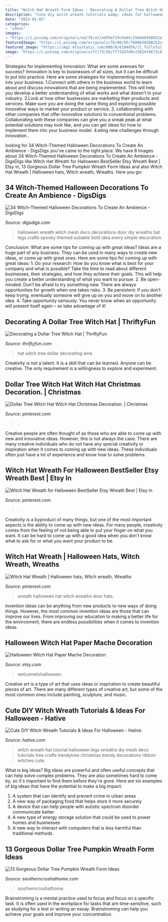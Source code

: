 ```yaml
---
title: "Witch Hat Wreath Form Ideas : Decorating A Dollar Tree Witch Hat"
description: "Cute diy witch wreath tutorials &amp; ideas for halloween"
date: "2023-01-03"
categories:
- "ideas"
images:
- "https://i.pinimg.com/originals/ed/f9/a7/edf9a719c9e05c25bb883b8852a78dde.jpg"
featuredImage: "https://i.pinimg.com/originals/76/00/b5/7600b59200252c4681af23a6a17912f7.jpg"
featured_image: "https://img1.etsystatic.com/000/0/6184956/il_fullxfull.264599641.jpg"
image: "https://i.pinimg.com/originals/ff/73/2b/ff732b7d9c23024f8673c8782c248f63.jpg"
---
```



Strategies for implementing innovation: What are some avenues for success?
Innovation is key to businesses of all sizes, but it can be difficult to put into practice. Here are some strategies for implementing innovation into your business:
1.Connect with others in the business world to learn about and discuss innovations that are being implemented. This will help you develop a better understanding of what works and what doesn't in your industry.
2.Look at how other businesses are marketing their products and services. Make sure you are doing the same thing and exploring possible innovative ways to market your product or service.
3. collaborating with other companies that offer innovative solutions to conventional problems. Collaborating with these companies can give you a sneak peak at what potential solutions may look like, and you can get ideas for how to implement them into your business model.
4.eting new challenges through innovation .

	

		
looking for 34 Witch-Themed Halloween Decorations To Create An Ambience - DigsDigs you've came to the right place. We have 8 Images about 34 Witch-Themed Halloween Decorations To Create An Ambience - DigsDigs like Witch Hat Wreath for Halloween BestSeller Etsy Wreath Best | Etsy in, 13 Gorgeous Dollar Tree Pumpkin Wreath Form Ideas and also Witch Hat Wreath | Halloween hats, Witch wreath, Wreaths. Here you go:
		
    
## 34 Witch-Themed Halloween Decorations To Create An Ambience - DigsDigs

<img loading=lazy src="http://www.digsdigs.com/photos/2016/09/12-bold-deco-mesh-wreath-with-a-hat-and-legs-is-a-simple-idea-sutiable-for-every-Halloween.jpg" onerror="this.onerror=null;this.src='https://tse2.mm.bing.net/th?id=OIP.EbyrWZgQs0mYDoT8dUzBfgHaKX&amp;pid=15.1';" alt="34 Witch-Themed Halloween Decorations To Create An Ambience - DigsDigs">

_Source: digsdigs.com_

>halloween wreath witch mesh deco decorations door diy wreaths hat legs crafts spooky themed sutiable bold idea every simple decoration. 

	

Conclusion: What are some tips for coming up with great ideas?
Ideas are a huge part of any business. They can be used in many ways to create new ideas, or come up with great ones. Here are some tips for coming up with great ideas: 1. Do your research: How do you know what is best for your company and what is possible? Take the time to read about different businesses, their strategies, and how they achieve their goals. This will help you create a better understanding of what you want to pursue. 2. Be open-minded: Don’t be afraid to try something new. There are always opportunities for growth when one takes risks. 3. Be persistent: If you don’t keep trying, eventually someone will give up on you and move on to another idea. 4. Take opportunity seriously: You never know when an opportunity will present itself again – so take advantage of it! 
    
## Decorating A Dollar Tree Witch Hat | ThriftyFun

<img loading=lazy src="https://img.thrfun.com/img/218/050/dollar_tree_witch_hat_9_x66.jpg" onerror="this.onerror=null;this.src='https://tse4.mm.bing.net/th?id=OIP.LkAm1AC1SIv1rREojiGqYQHaLH&amp;pid=15.1';" alt="Decorating a Dollar Tree Witch Hat | ThriftyFun">

_Source: thriftyfun.com_

>hat witch tree dollar decorating wire. 

	

Creativity is not a talent. It is a skill that can be learned. Anyone can be creative. The only requirement is a willingness to explore and experiment.

    
## Dollar Tree Witch Hat Witch Hat Christmas Decoration. | Christmas

<img loading=lazy src="https://i.pinimg.com/originals/ff/73/2b/ff732b7d9c23024f8673c8782c248f63.jpg" onerror="this.onerror=null;this.src='https://tse3.mm.bing.net/th?id=OIP.2KbEKvk5EBCJiOZj8qtrywHaLu&amp;pid=15.1';" alt="Dollar Tree Witch Hat Witch Hat Christmas Decoration. | Christmas">

_Source: pinterest.com_

>. 

	

Creative people are often thought of as those who are able to come up with new and innovative ideas. However, this is not always the case. There are many creative individuals who do not have any special creativity or inspiration when it comes to coming up with new ideas. These individuals often just have a lot of experience and know how to solve problems.

    
## Witch Hat Wreath For Halloween BestSeller Etsy Wreath Best | Etsy In

<img loading=lazy src="https://i.pinimg.com/originals/76/00/b5/7600b59200252c4681af23a6a17912f7.jpg" onerror="this.onerror=null;this.src='https://tse3.mm.bing.net/th?id=OIP.EyurdJtPoip_3zgCxboddQHaJ4&amp;pid=15.1';" alt="Witch Hat Wreath for Halloween BestSeller Etsy Wreath Best | Etsy in">

_Source: pinterest.com_

>. 

	

Creativity is a byproduct of many things, but one of the most important aspects is the ability to come up with new ideas. For many people, creativity comes from the feeling of not being able to put your finger on what you want. It can be hard to come up with a good idea when you don’t know what to ask for or what you want your product to be.

    
## Witch Hat Wreath | Halloween Hats, Witch Wreath, Wreaths

<img loading=lazy src="https://i.pinimg.com/originals/ed/f9/a7/edf9a719c9e05c25bb883b8852a78dde.jpg" onerror="this.onerror=null;this.src='https://tse4.mm.bing.net/th?id=OIP.B3N9YGs-XdLBDgQ9qAtbgQHaLF&amp;pid=15.1';" alt="Witch Hat Wreath | Halloween hats, Witch wreath, Wreaths">

_Source: pinterest.com_

>wreath halloween hat witch wreaths door hats. 

	

Invention ideas can be anything from new products to new ways of doing things. However, the most common invention ideas are those that can improve our lives. From improving our education to making a better life for the environment, there are endless possibilities when it comes to invention ideas.

    
## Halloween Witch Hat Paper Mache Decoration

<img loading=lazy src="https://img1.etsystatic.com/000/0/6184956/il_fullxfull.264599641.jpg" onerror="this.onerror=null;this.src='https://tse1.mm.bing.net/th?id=OIP.11tzpCVxF70i3mVYYeUWwwHaJ6&amp;pid=15.1';" alt="Halloween Witch Hat Paper Mache Decoration">

_Source: etsy.com_

>welcometohalloween. 

	

Creative art is a type of art that uses ideas or inspiration to create beautiful pieces of art. There are many different types of creative art, but some of the most common ones include painting, sculpture, and music.

    
## Cute DIY Witch Wreath Tutorials &amp; Ideas For Halloween - Hative

<img loading=lazy src="http://hative.com/wp-content/uploads/2015/09/cute-diy-witch-wreath-tutorials/5-cute-diy-witch-wreath-tutorials.jpg" onerror="this.onerror=null;this.src='https://tse2.mm.bing.net/th?id=OIP.CGxtKg3KqqbnPwqjV6adqwHaMs&amp;pid=15.1';" alt="Cute DIY Witch Wreath Tutorials &amp; Ideas For Halloween - Hative">

_Source: hative.com_

>witch wreath hat tutorial halloween legs wreaths diy mesh deco tutorials tree crafts trendytree christmas trendy decorations ribbon witches cute. 

	

What is big ideas?
Big ideas are powerful and often useful concepts that can help solve complex problems. They are also sometimes hard to come by, so it's important to find them before they're gone. Here are six examples of big ideas that have the potential to make a big impact:
1. A system that can identify and prevent crime in urban areas 
2. A new way of packaging food that helps store it more securely 
3. A device that can help people with autistic spectrum disorder communicate better 
4. A new type of energy storage solution that could be used to power homes and businesses 
5. A new way to interact with computers that is less harmful than traditional methods 

    
## 13 Gorgeous Dollar Tree Pumpkin Wreath Form Ideas

<img loading=lazy src="https://www.southerncrushathome.com/wp-content/uploads/2021/08/Dollar-Tree-Pumpkin-Wreath-10-640x853.jpeg" onerror="this.onerror=null;this.src='https://tse4.mm.bing.net/th?id=OIP.x7pqqO6109Kr5JGs-9zUmQHaJ3&amp;pid=15.1';" alt="13 Gorgeous Dollar Tree Pumpkin Wreath Form Ideas">

_Source: southerncrushathome.com_

>southerncrushathome. 

	

Brainstroming is a mental practice used to focus and focus on a specific task. It is often used in the workplace for tasks that are time-sensitive, such as studying for a test or writing an essay. Brainstroming can help you achieve your goals and improve your concentration.

